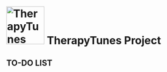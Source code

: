 # <img src="https://github.com/kursatdinc/TherapyTunes/blob/main/images/theraphytunes_logo.jpeg" alt="TherapyTunes logo" width="100" height="100"> TherapyTunes Project

## TO-DO LIST